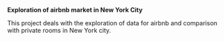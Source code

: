 **Exploration of airbnb market in New York City**

This project deals with the exploration of data for airbnb and comparison with private rooms in New York city.


